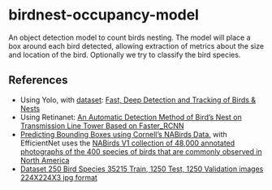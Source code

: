 # birdnest-occupancy-model
An object detection model to count birds nesting. The model will place a box around each bird detected, allowing extraction of metrics about the size and location of the bird. Optionally we try to classify the bird species.

## References
- Using Yolo, with [dataset](http://nameless.cis.udel.edu/data/nests/): [Fast, Deep Detection and Tracking of Birds & Nests](http://vision.cis.udel.edu/pubs/2016/WRS16/fast-deep-detection.pdf)
- Using Retinanet: [An Automatic Detection Method of
Bird’s Nest on Transmission Line
Tower Based on Faster_RCNN](https://ieeexplore.ieee.org/stamp/stamp.jsp?arnumber=9187664)
- [Predicting Bounding Boxes using Cornell’s NABirds Data.](https://towardsdatascience.com/bird-box-1d31bad4c9c7) with EfficientNet uses the [NABirds V1 collection of 48,000 annotated photographs of the 400 species of birds that are commonly observed in North America](https://dl.allaboutbirds.org/nabirds)
- [Dataset 250 Bird Species 35215 Train, 1250 Test, 1250 Validation images 224X224X3 jpg format](https://www.kaggle.com/gpiosenka/100-bird-species)
